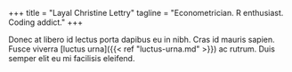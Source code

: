 +++
title = "Layal Christine Lettry"
tagline = "Econometrician. R enthusiast. Coding addict."
+++

Donec at libero id lectus porta dapibus eu in nibh. Cras id mauris sapien. Fusce viverra [luctus urna]({{< ref "luctus-urna.md" >}}) ac rutrum. Duis semper elit eu mi facilisis eleifend. 

